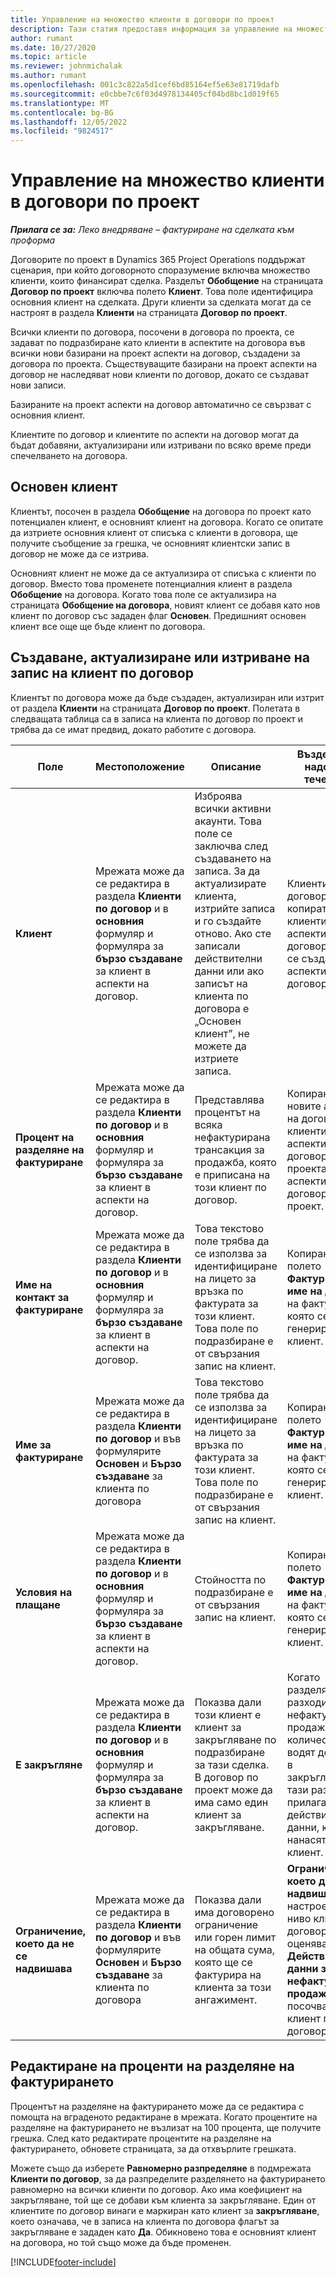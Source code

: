 ```yaml
---
title: Управление на множество клиенти в договори по проект
description: Тази статия предоставя информация за управление на множество клиенти в договори по проект.
author: rumant
ms.date: 10/27/2020
ms.topic: article
ms.reviewer: johnmichalak
ms.author: rumant
ms.openlocfilehash: 001c3c822a5d1cef6bd85164ef5e63e81719dafb
ms.sourcegitcommit: e0cbbe7c6f03d4978134405cf04bd8bc1d019f65
ms.translationtype: MT
ms.contentlocale: bg-BG
ms.lasthandoff: 12/05/2022
ms.locfileid: "9824517"
---
```

# <a name="manage-multiple-customers-on-project-contracts"></a>Управление на множество клиенти в договори по проект

_**Прилага се за:** Леко внедряване – фактуриране на сделката към проформа_

Договорите по проект в Dynamics 365 Project Operations поддържат сценария, при който договорното споразумение включва множество клиенти, които финансират сделка. Разделът **Обобщение** на страницата **Договор по проект** включва полето **Клиент**. Това поле идентифицира основния клиент на сделката. Други клиенти за сделката могат да се настроят в раздела **Клиенти** на страницата **Договор по проект**.

Всички клиенти по договора, посочени в договора по проекта, се задават по подразбиране като клиенти в аспектите на договора във всички нови базирани на проект аспекти на договор, създадени за договора по проекта. Съществуващите базирани на проект аспекти на договор не наследяват нови клиенти по договор, докато се създават нови записи.

Базираните на проект аспекти на договор автоматично се свързват с основния клиент.

Клиентите по договор и клиентите по аспекти на договор могат да бъдат добавяни, актуализирани или изтривани по всяко време преди спечелването на договора.

## <a name="primary-customer"></a>Основен клиент

Клиентът, посочен в раздела **Обобщение** на договора по проект като потенциален клиент, е основният клиент на договора. Когато се опитате да изтриете основния клиент от списъка с клиенти в договора, ще получите съобщение за грешка, че основният клиентски запис в договор не може да се изтрива.

Основният клиент не може да се актуализира от списъка с клиенти по договор. Вместо това променете потенциалния клиент в раздела **Обобщение** на договора. Когато това поле се актуализира на страницата **Обобщение на договора**, новият клиент се добавя като нов клиент по договор със зададен флаг **Основен**. Предишният основен клиент все още ще бъде клиент по договора.

## <a name="create-update-or-delete-a-contract-customer-record"></a>Създаване, актуализиране или изтриване на запис на клиент по договор

Клиентът по договора може да бъде създаден, актуализиран или изтрит от раздела **Клиенти** на страницата **Договор по проект**. Полетата в следващата таблица са в записа на клиента по договор по проект и трябва да се имат предвид, докато работите с договора.

| Поле | Местоположение | Описание | Въздействие надолу по течението |
| --- | --- | --- | --- |
| **Клиент** | Мрежата може да се редактира в раздела **Клиенти по договор** и в **основния** формуляр и формуляра за **бързо създаване** за клиент в аспекти на договор. | Изброява всички активни акаунти. Това поле се заключва след създаването на записа. За да актуализирате клиента, изтрийте записа и го създайте отново. Ако сте записали действителни данни или ако записът на клиента по договора е „Основен клиент”, не можете да изтриете записа. | Клиентите по договора се копират като клиенти в аспекти на договор, когато се създават аспекти на договор. |
| **Процент на разделяне на фактуриране** | Мрежата може да се редактира в раздела **Клиенти по договор** и в **основния** формуляр и формуляра за **бързо създаване** за клиент в аспекти на договор. | Представлява процентът на всяка нефактурирана трансакция за продажба, която е приписана на този клиент по договор. | Копирано е в новите аспекти на договор и в клиентите в аспектите на договора по проекта в новите аспекти на договор по проект. |
| **Име на контакт за фактуриране** | Мрежата може да се редактира в раздела **Клиенти по договор** и в **основния** формуляр и формуляра за **бързо създаване** за клиент в аспекти на договор. | Това текстово поле трябва да се използва за идентифициране на лицето за връзка по фактурата за този клиент. Това поле по подразбиране е от свързания запис на клиент. | Копирано в полето **Фактуриране на име на договор** на фактурата, която се генерира за този клиент. |
| **Име за фактуриране** | Мрежата може да се редактира в раздела **Клиенти по договор** и във формулярите **Основен** и **Бързо създаване** за клиента по договора | Това текстово поле трябва да се използва за идентифициране на лицето за връзка по фактурата за този клиент. Това поле по подразбиране е от свързания запис на клиент. | Копирано в полето **Фактуриране на име на договор** на фактурата, която се генерира за този клиент. |
| **Условия на плащане** | Мрежата може да се редактира в раздела **Клиенти по договор** и в **основния** формуляр и формуляра за **бързо създаване** за клиент в аспекти на договор. | Стойността по подразбиране е от свързания запис на клиент. | Копирано в полето **Фактуриране на име на договор** на фактурата, която се генерира за този клиент. |
| **Е закръгляне** | Мрежата може да се редактира в раздела **Клиенти по договор** и в **основния** формуляр и формуляра за **бързо създаване** за клиент в аспекти на договор. | Показва дали този клиент е клиент за закръгляване по подразбиране за тази сделка. В договор по проект може да има само един клиент за закръгляване. | Когато разделянето на разходите и нефактурираните продажби на количества водят до разлика в закръгляването, тази разлика се прилага към действителните данни, които се нанасят за този клиент. |
| **Ограничение, което да не се надвишава** | Мрежата може да се редактира в раздела **Клиенти по договор** и във формулярите **Основен** и **Бързо създаване** за клиента по договора | Показва дали има договорено ограничение или горен лимит на общата сума, която ще се фактурира на клиента за този ангажимент. | **Ограничение, което да не се надвишава**, настроено на ниво клиент по договор, ще се оценява в **Действителни данни за нефактурирани продажби**, които посочват този клиент по договор. |

## <a name="edit-billing-split-percentages"></a>Редактиране на проценти на разделяне на фактурирането

Процентът на разделяне на фактурирането може да се редактира с помощта на вграденото редактиране в мрежата. Когато процентите на разделяне на фактурирането не възлизат на 100 процента, ще получите грешка. След като редактирате процентите на разделяне на фактурирането, обновете страницата, за да отхвърлите грешката.

Можете също да изберете **Равномерно разпределяне** в подмрежата **Клиенти по договор**, за да разпределите разделянето на фактурирането равномерно на всички клиенти по договор. Ако има коефициент на закръгляване, той ще се добави към клиента за закръгляване. Един от клиентите по договор винаги е маркиран като клиент за **закръгляване**, което означава, че в записа на клиента по договора флагът за закръгляване е зададен като **Да**. Обикновено това е основният клиент на договора, но той също може да бъде променен.


[!INCLUDE[footer-include](../../includes/footer-banner.md)]
